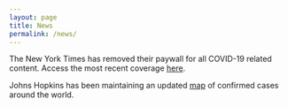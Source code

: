 ```yaml
---
layout: page
title: News
permalink: /news/
---
```


The New York Times has removed their paywall for all COVID-19 related content. Access the most recent coverage [here](https://www.nytimes.com/news-event/coronavirus).

Johns Hopkins has been maintaining an updated [map](https://coronavirus.jhu.edu/map.html) of confirmed cases around the world.